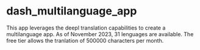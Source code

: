 # dash_multilanguage_app
This app leverages the deepl translation capabilities to create a multilanguage app. As of November 2023, 31 lenguages are available. The free tier allows the tranlation of 500000 characters per month.
